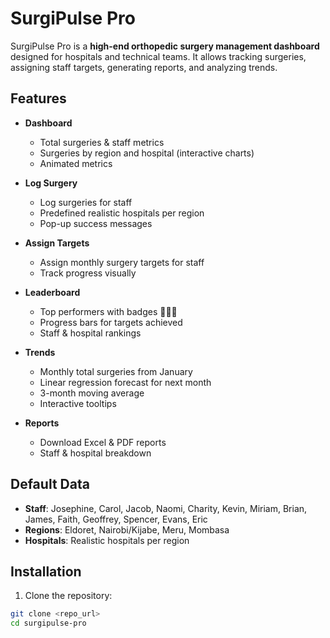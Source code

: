 # SurgiPulse Pro

SurgiPulse Pro is a **high-end orthopedic surgery management dashboard** designed for hospitals and technical teams. It allows tracking surgeries, assigning staff targets, generating reports, and analyzing trends.

## Features

- **Dashboard**
  - Total surgeries & staff metrics
  - Surgeries by region and hospital (interactive charts)
  - Animated metrics

- **Log Surgery**
  - Log surgeries for staff
  - Predefined realistic hospitals per region
  - Pop-up success messages

- **Assign Targets**
  - Assign monthly surgery targets for staff
  - Track progress visually

- **Leaderboard**
  - Top performers with badges 🥇🥈🥉
  - Progress bars for targets achieved
  - Staff & hospital rankings

- **Trends**
  - Monthly total surgeries from January
  - Linear regression forecast for next month
  - 3-month moving average
  - Interactive tooltips

- **Reports**
  - Download Excel & PDF reports
  - Staff & hospital breakdown

## Default Data

- **Staff**: Josephine, Carol, Jacob, Naomi, Charity, Kevin, Miriam, Brian, James, Faith, Geoffrey, Spencer, Evans, Eric  
- **Regions**: Eldoret, Nairobi/Kijabe, Meru, Mombasa  
- **Hospitals**: Realistic hospitals per region  

## Installation

1. Clone the repository:
```bash
git clone <repo_url>
cd surgipulse-pro
